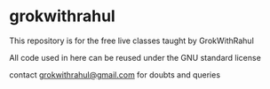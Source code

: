 # grokwithrahul

This repository is for the free live classes taught by GrokWithRahul

All code used in here can be reused under the GNU standard license

contact grokwithrahul@gmail.com for doubts and queries
 
